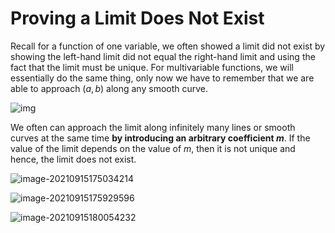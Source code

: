 # Proving a Limit Does Not Exist

Recall for a function of one variable, we often showed a limit did not exist by showing the left-hand limit did not equal the right-hand limit and using the fact that the limit must be unique. For multivariable functions, we will essentially do the same thing, only now we have to remember that we are able to approach $(a, b)$ along any smooth curve.

![img](D:\dev\AllNote\.mdnote\assets\RH$UIALP{7@5DU7P7HBA1R9.png)

We often can approach the limit along infinitely many lines or smooth curves at the same time **by introducing an arbitrary coefficient $m$**. If the value of the limit depends on the value of $m$, then it is not unique and hence, the limit does not exist.

![image-20210915175034214](D:\dev\AllNote\.mdnote\assets\image-20210915175034214.png)

![image-20210915175929596](D:\dev\AllNote\.mdnote\assets\image-20210915175929596.png)

![image-20210915180054232](D:\dev\AllNote\.mdnote\assets\image-20210915180054232.png)

